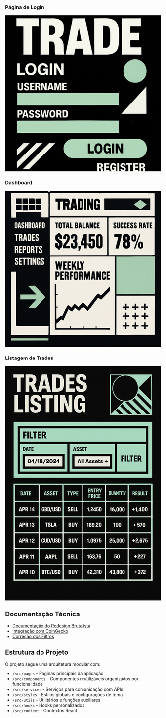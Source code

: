 ### Página de Login
![Página de Login](./mockup_login_page.png)

### Dashboard
![Dashboard](./mockup_dashboard.png)

### Listagem de Trades
![Listagem de Trades](./mockup_trades_page.png)

## Documentação Técnica

- [Documentação do Redesign Brutalista](./documentacao_tecnica_redesign.md)
- [Integração com CoinGecko](./integracao_coingecko.md)
- [Correção dos Filtros](./correcao_filtros.md)

## Estrutura do Projeto

O projeto segue uma arquitetura modular com:

- `/src/pages` - Páginas principais da aplicação
- `/src/components` - Componentes reutilizáveis organizados por funcionalidade
- `/src/services` - Serviços para comunicação com APIs
- `/src/styles` - Estilos globais e configurações de tema
- `/src/utils` - Utilitários e funções auxiliares
- `/src/hooks` - Hooks personalizados
- `/src/context` - Contextos React
